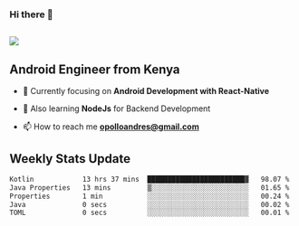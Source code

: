 ### Hi there 👋
<h2 align="left"><img src="https://readme-typing-svg.herokuapp.com?color=000000&lines=I'm+Andrew+Opollo😊;Welcome+to+my+Github😜"> </h2>

## Android Engineer from Kenya


- 🌱 Currently focusing on **Android Development with React-Native**

- 🔭 Also learning **NodeJs** for Backend Development

- 📫 How to reach me **opolloandres@gmail.com**


## Weekly Stats Update
<!--START_SECTION:waka-->

```txt
Kotlin            13 hrs 37 mins  ████████████████████████▓   98.07 %
Java Properties   13 mins         ▒░░░░░░░░░░░░░░░░░░░░░░░░   01.65 %
Properties        1 min           ░░░░░░░░░░░░░░░░░░░░░░░░░   00.24 %
Java              0 secs          ░░░░░░░░░░░░░░░░░░░░░░░░░   00.02 %
TOML              0 secs          ░░░░░░░░░░░░░░░░░░░░░░░░░   00.01 %
```

<!--END_SECTION:waka-->



